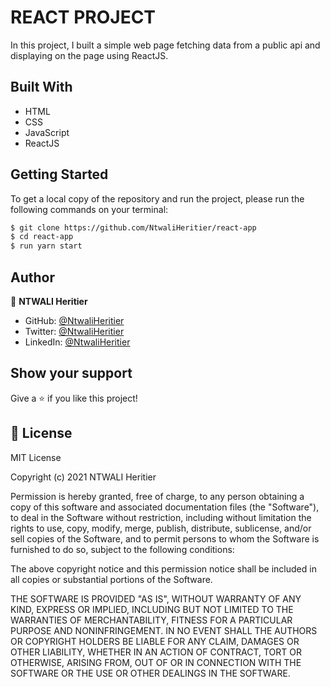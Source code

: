# REACT PROJECT

In this project, I built a simple web page fetching data from a public api and displaying on the page using ReactJS.

## Built With

- HTML
- CSS
- JavaScript
- ReactJS

## Getting Started

To get a local copy of the repository and run the project, please run the following commands on your terminal:

```bash
$ git clone https://github.com/NtwaliHeritier/react-app
$ cd react-app
$ run yarn start
```

## Author

👤  **NTWALI Heritier**

- GitHub: [@NtwaliHeritier](https://github.com/NtwaliHeritier )
- Twitter: [@NtwaliHeritier](https://twitter.com/NtwaliHeritier )
- LinkedIn: [@NtwaliHeritier](https://www.linkedin.com/in/NtwaliHeritier/)

## Show your support

Give a ⭐️ if you like this project!

## 📝 License

MIT License

Copyright (c) 2021 NTWALI Heritier

Permission is hereby granted, free of charge, to any person obtaining a copy
of this software and associated documentation files (the "Software"), to deal
in the Software without restriction, including without limitation the rights
to use, copy, modify, merge, publish, distribute, sublicense, and/or sell
copies of the Software, and to permit persons to whom the Software is
furnished to do so, subject to the following conditions:

The above copyright notice and this permission notice shall be included in all
copies or substantial portions of the Software.

THE SOFTWARE IS PROVIDED "AS IS", WITHOUT WARRANTY OF ANY KIND, EXPRESS OR
IMPLIED, INCLUDING BUT NOT LIMITED TO THE WARRANTIES OF MERCHANTABILITY,
FITNESS FOR A PARTICULAR PURPOSE AND NONINFRINGEMENT. IN NO EVENT SHALL THE
AUTHORS OR COPYRIGHT HOLDERS BE LIABLE FOR ANY CLAIM, DAMAGES OR OTHER
LIABILITY, WHETHER IN AN ACTION OF CONTRACT, TORT OR OTHERWISE, ARISING FROM,
OUT OF OR IN CONNECTION WITH THE SOFTWARE OR THE USE OR OTHER DEALINGS IN THE
SOFTWARE.